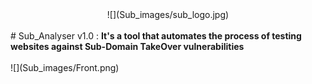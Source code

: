 <center>![](Sub_images/sub_logo.jpg)  <br></center>
<br>
# Sub_Analyser v1.0 :
<b>It's a tool that automates the process of testing websites against Sub-Domain TakeOver vulnerabilities</b><br>
<br>
![](Sub_images/Front.png)  <br>
